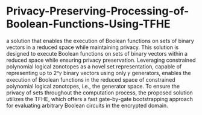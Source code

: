 # Privacy-Preserving-Processing-of-Boolean-Functions-Using-TFHE
a solution that enables the execution of Boolean functions on sets of binary vectors in a reduced space while maintaining privacy.
This solution is designed to execute Boolean functions on sets of binary vectors within a reduced space while ensuring privacy preservation. Leveraging constrained polynomial logical zonotopes as a novel set representation, capable of representing up to 2^𝛾 binary vectors using only 𝛾 generators, enables the execution of Boolean functions in the reduced space of constrained polynomial logical zonotopes, i.e., the generator space. To ensure the privacy of sets throughout the computation process, the proposed solution utilizes the TFHE, which offers a fast gate-by-gate bootstrapping approach for evaluating arbitrary Boolean circuits in the encrypted domain.
